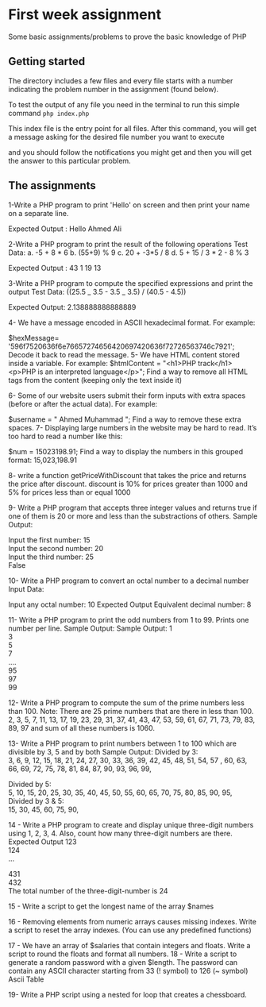 # First week assignment

Some basic assignments/problems to prove the basic knowledge of PHP

## Getting started

The directory includes a few files and every file starts with a number indicating the problem number in the assignment (found below).

To test the output of any file you need in the terminal to run this simple command `php index.php`

This index file is the entry point for all files. After this command, you will get a message asking for the desired file number you want to execute

and you should follow the notifications you might get and then you will get the answer to this particular problem.

## The assignments

1-Write a PHP program to print 'Hello' on screen and then print your name on a separate line.

Expected Output :
Hello
Ahmed Ali

2-Write a PHP program to print the result of the following operations
Test Data:
a. -5 + 8 * 6
b. (55+9) % 9
c. 20 + -3*5 / 8
d. 5 + 15 / 3 \* 2 - 8 % 3

Expected Output :
43
1
19
13

3-Write a PHP program to compute the specified expressions and print the output
Test Data:
((25.5 _ 3.5 - 3.5 _ 3.5) / (40.5 - 4.5))

Expected Output:
2.138888888888889

4- We have a message encoded in ASCII hexadecimal format. For example:

$hexMessage= '596f7520636f6e76657274656420697420636f72726563746c7921'; Decode it back to read the message. 
5- We have HTML content stored inside a variable. For example: 
$htmlContent = "&lt;h1&gt;PHP track&lt;/h1&gt;&lt;p&gt;PHP is an interpreted language&lt;/p&gt;"; Find a way to remove all HTML tags from the content (keeping only the text inside it)

6- Some of our website users submit their form inputs with extra spaces (before or after the actual data). For example:

$username = " Ahmed Muhammad ";
Find a way to remove these extra spaces.
7- Displaying large numbers in the website may be hard to read.
It’s too hard to read a number like this:

$num = 15023198.91;
Find a way to display the numbers in this grouped format: 15,023,198.91

8- write a function getPriceWithDiscount that takes the price and returns the price after discount.
discount is 10% for prices greater than 1000
and 5% for prices less than or equal 1000

9- Write a PHP program that accepts three integer values and returns true if one of them is 20 or more and less than the substractions of others.
Sample Output:

Input the first number: 15  
Input the second number: 20  
Input the third number: 25  
False

10- Write a PHP program to convert an octal number to a decimal number
Input Data:

Input any octal number: 10
Expected Output
Equivalent decimal number: 8

11- Write a PHP program to print the odd numbers from 1 to 99. Prints one number per line.
Sample Output:
Sample Output:
1  
3  
5  
7  
....  
95  
97  
99

12- Write a PHP program to compute the sum of the prime numbers less than 100.
Note: There are 25 prime numbers that are there in less than 100.
2, 3, 5, 7, 11, 13, 17, 19, 23, 29, 31, 37, 41, 43, 47, 53, 59, 61, 67, 71, 73, 79, 83, 89, 97 and sum of all these numbers is 1060.

13- Write a PHP program to print numbers between 1 to 100 which are divisible by 3, 5 and by both
Sample Output:
Divided by 3:  
3, 6, 9, 12, 15, 18, 21, 24, 27, 30, 33, 36, 39, 42, 45, 48, 51, 54, 57
, 60, 63, 66, 69, 72, 75, 78, 81, 84, 87, 90, 93, 96, 99,

Divided by 5:  
5, 10, 15, 20, 25, 30, 35, 40, 45, 50, 55, 60, 65, 70, 75, 80, 85, 90,
95,  
Divided by 3 & 5:  
15, 30, 45, 60, 75, 90,

14 - Write a PHP program to create and display unique three-digit numbers using 1, 2, 3, 4. Also, count how many three-digit numbers are there.
Expected Output
123  
124  
...

431  
432  
The total number of the three-digit-number is 24

15 - Write a script to get the longest name of the array $names

16 - Removing elements from numeric arrays causes missing indexes. Write a script to reset the array indexes. (You can use any predefined functions)

17 - We have an array of $salaries that contain integers and floats.
Write a script to round the floats and format all numbers.
18 - Write a script to generate a random password with a given $length.
The password can contain any ASCII character starting from 33 (! symbol) to 126 (~ symbol)
Ascii Table

19- Write a PHP script using a nested for loop that creates a chessboard.
